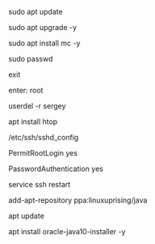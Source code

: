 sudo apt update

sudo apt upgrade -y

sudo apt install mc -y

sudo passwd

exit

enter: root

userdel -r sergey

apt install htop

/etc/ssh/sshd_config

PermitRootLogin yes

PasswordAuthentication yes

service ssh restart


add-apt-repository ppa:linuxuprising/java

apt update

apt install oracle-java10-installer -y
